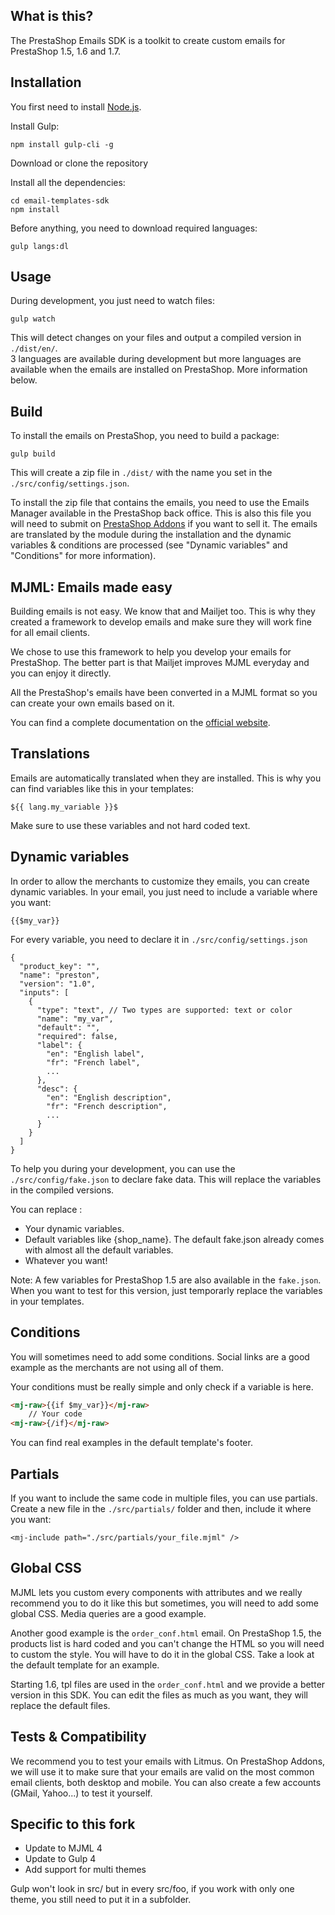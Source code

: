 ## What is this?

The PrestaShop Emails SDK is a toolkit to create custom emails for PrestaShop 1.5, 1.6 and 1.7.

## Installation

You first need to install [Node.js](https://nodejs.org).

Install Gulp:

`npm install gulp-cli -g`

Download or clone the repository

Install all the dependencies:

```
cd email-templates-sdk
npm install
```
Before anything, you need to download required languages:

`gulp langs:dl`

## Usage

During development, you just need to watch files:

`gulp watch`

This will detect changes on your files and output a compiled version in `./dist/en/`.  
3 languages are available during development but more languages are available when the emails are installed on PrestaShop. More information below.

## Build

To install the emails on PrestaShop, you need to build a package:

`gulp build`

This will create a zip file in `./dist/` with the name you set in the `./src/config/settings.json`.

To install the zip file that contains the emails, you need to use the Emails Manager available in the PrestaShop back office.
This is also this file you will need to submit on [PrestaShop Addons](https://addons.prestashop.com) if you want to sell it.
The emails are translated by the module during the installation and the dynamic variables & conditions are processed (see "Dynamic variables" and "Conditions" for more information).

## MJML: Emails made easy

Building emails is not easy. We know that and Mailjet too. This is why they created a framework to develop emails and make sure they will work fine for all email clients.

We chose to use this framework to help you develop your emails for PrestaShop. The better part is that Mailjet improves MJML everyday and you can enjoy it directly.

All the PrestaShop's emails have been converted in a MJML format so you can create your own emails based on it.

You can find a complete documentation on the [official website](https://mjml.io/documentation/).

## Translations

Emails are automatically translated when they are installed. This is why you can find variables like this in your templates:

`${{ lang.my_variable }}$`

Make sure to use these variables and not hard coded text.

## Dynamic variables

In order to allow the merchants to customize they emails, you can create dynamic variables. In your email, you just need to include a variable where you want:

`{{$my_var}}`

For every variable, you need to declare it in `./src/config/settings.json`

```
{
  "product_key": "",
  "name": "preston",
  "version": "1.0",
  "inputs": [
    {
      "type": "text", // Two types are supported: text or color
      "name": "my_var",
      "default": "",
      "required": false,
      "label": {
        "en": "English label",
        "fr": "French label",
        ...
      },
      "desc": {
        "en": "English description",
        "fr": "French description",
        ...
      }
    }
  ]
}

```

To help you during your development, you can use the `./src/config/fake.json` to declare fake data. This will replace the variables in the compiled versions.

You can replace :

* Your dynamic variables.
* Default variables like {shop_name}. The default fake.json already comes with almost all the default variables.
* Whatever you want!

Note: A few variables for PrestaShop 1.5 are also available in the `fake.json`. When you want to test for this version, just temporarly replace the variables in your templates.

## Conditions

You will sometimes need to add some conditions. Social links are a good example as the merchants are not using all of them.

Your conditions must be really simple and only check if a variable is here.

```html
<mj-raw>{{if $my_var}}</mj-raw>
	// Your code
<mj-raw>{/if}</mj-raw>
```
You can find real examples in the default template's footer.

## Partials

If you want to include the same code in multiple files, you can use partials. Create a new file in the `./src/partials/` folder and then, include it where you want:

`<mj-include path="./src/partials/your_file.mjml" />`

## Global CSS

MJML lets you custom every components with attributes and we really recommend you to do it like this but sometimes, you will need to add some global CSS. Media queries are a good example.

Another good example is the `order_conf.html` email. On PrestaShop 1.5, the products list is hard coded and you can't change the HTML so you will need to custom the style. You will have to do it in the global CSS. Take a look at the default template for an example.

Starting 1.6, tpl files are used in the `order_conf.html` and we provide a better version in this SDK. You can edit the files as much as you want, they will replace the default files.

## Tests & Compatibility

We recommend you to test your emails with Litmus. On PrestaShop Addons, we will use it to make sure that your emails are valid on the most common email clients, both desktop and mobile. You can also create a few accounts (GMail, Yahoo...) to test it yourself.

## Specific to this fork

- Update to MJML 4
- Update to Gulp 4
- Add support for multi themes

Gulp won't look in src/ but in every src/foo, if you work with only one theme, you still need to put it in a subfolder. 
